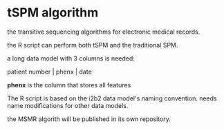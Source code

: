# tSPM algorithm
the transitive sequencing algorithms for electronic medical records.

the R script can perform both tSPM and the traditional SPM.

a long data model with 3 columns is needed:

patient number | phenx | date

**phenx** is the column that stores all features

The R script is based on the i2b2 data model's naming convention.
needs name modifications for other data models.

the MSMR algorith will be published in its own repository.
